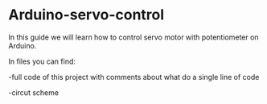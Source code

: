 # Arduino-servo-control

In this guide we will learn how to control servo motor with potentiometer on Arduino.

In files you can find: 

-full code of this project with comments about what do a single line of code

-circut scheme

